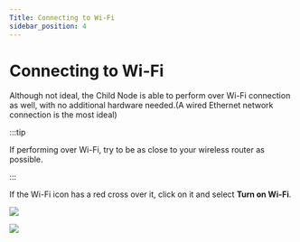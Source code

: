 ```yaml
---
Title: Connecting to Wi-Fi
sidebar_position: 4
---
```


# Connecting to Wi-Fi

Although not ideal, the Child Node is able to perform over Wi-Fi connection as well, with no additional hardware needed.(A wired Ethernet network connection is the most ideal)

:::tip

If performing over Wi-Fi, try to be as close to your wireless router as possible.

:::

If the Wi-Fi icon has a red cross over it, click on it and select **Turn on Wi-Fi**.

![](/img/new-user-manual/child-raspi/1-wifi.png)

![](/img/new-user-manual/child-raspi/2-wifi.png)
